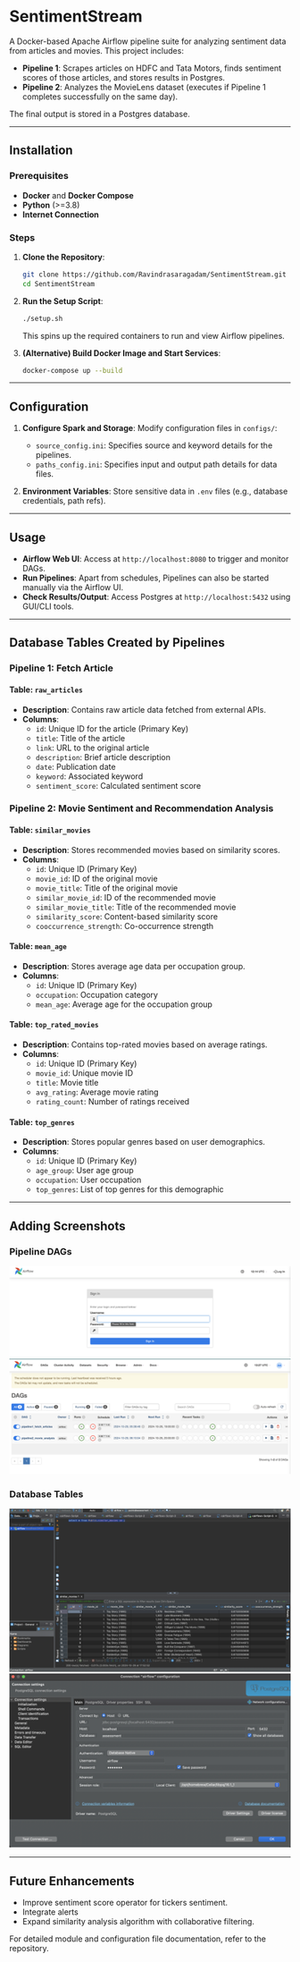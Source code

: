 # SentimentStream

A Docker-based Apache Airflow pipeline suite for analyzing sentiment data from articles and movies. This project includes:

- **Pipeline 1**: Scrapes articles on HDFC and Tata Motors, finds sentiment scores of those articles, and stores results in Postgres.
- **Pipeline 2**: Analyzes the MovieLens dataset (executes if Pipeline 1 completes successfully on the same day).

The final output is stored in a Postgres database.

---

## Installation

### Prerequisites

- **Docker** and **Docker Compose**
- **Python** (>=3.8)
- **Internet Connection**

### Steps

1. **Clone the Repository**:
    ```bash
    git clone https://github.com/Ravindrasaragadam/SentimentStream.git
    cd SentimentStream
    ```

2. **Run the Setup Script**:
    ```bash
    ./setup.sh
    ```
    This spins up the required containers to run and view Airflow pipelines.

3. **(Alternative) Build Docker Image and Start Services**:
    ```bash
    docker-compose up --build
    ```

---

## Configuration

1. **Configure Spark and Storage**:
   Modify configuration files in `configs/`:
   - `source_config.ini`: Specifies source and keyword details for the pipelines.
   - `paths_config.ini`: Specifies input and output path details for data files.

2. **Environment Variables**:
   Store sensitive data in `.env` files (e.g., database credentials, path refs).

---

## Usage

- **Airflow Web UI**: Access at `http://localhost:8080` to trigger and monitor DAGs.
- **Run Pipelines**: Apart from schedules, Pipelines can also be started manually via the Airflow UI.
- **Check Results/Output**: Access Postgres at `http://localhost:5432` using GUI/CLI tools.

---

## Database Tables Created by Pipelines

### Pipeline 1: Fetch Article

#### **Table: `raw_articles`**
- **Description**: Contains raw article data fetched from external APIs.
- **Columns**:
  - `id`: Unique ID for the article (Primary Key)
  - `title`: Title of the article
  - `link`: URL to the original article
  - `description`: Brief article description
  - `date`: Publication date
  - `keyword`: Associated keyword
  - `sentiment_score`: Calculated sentiment score

### Pipeline 2: Movie Sentiment and Recommendation Analysis

#### **Table: `similar_movies`**
- **Description**: Stores recommended movies based on similarity scores.
- **Columns**:
  - `id`: Unique ID (Primary Key)
  - `movie_id`: ID of the original movie
  - `movie_title`: Title of the original movie
  - `similar_movie_id`: ID of the recommended movie
  - `similar_movie_title`: Title of the recommended movie
  - `similarity_score`: Content-based similarity score
  - `cooccurrence_strength`: Co-occurrence strength

#### **Table: `mean_age`**
- **Description**: Stores average age data per occupation group.
- **Columns**:
  - `id`: Unique ID (Primary Key)
  - `occupation`: Occupation category
  - `mean_age`: Average age for the occupation group

#### **Table: `top_rated_movies`**
- **Description**: Contains top-rated movies based on average ratings.
- **Columns**:
  - `id`: Unique ID (Primary Key)
  - `movie_id`: Unique movie ID
  - `title`: Movie title
  - `avg_rating`: Average movie rating
  - `rating_count`: Number of ratings received

#### **Table: `top_genres`**
- **Description**: Stores popular genres based on user demographics.
- **Columns**:
  - `id`: Unique ID (Primary Key)
  - `age_group`: User age group
  - `occupation`: User occupation
  - `top_genres`: List of top genres for this demographic

---

## Adding Screenshots

### Pipeline DAGs
   ![DAG Screenshot](evidences/image.png)
   ![DAG Screenshot](evidences/image1.png)

### Database Tables
   ![Database Screenshot](evidences/image3.png)
   ![Database Config](evidences/image4.png)

---

## Future Enhancements

- Improve sentiment score operator for tickers sentiment.
- Integrate alerts
- Expand similarity analysis algorithm with collaborative filtering.

For detailed module and configuration file documentation, refer to the repository.